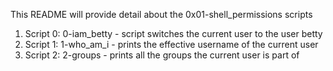 This README will provide detail about the 0x01-shell_permissions scripts

1. Script 0: 0-iam_betty - script switches the current user to the user betty
2. Script 1: 1-who_am_i - prints the effective username of the current user
3. Script 2: 2-groups - prints all the groups the current user is part of
